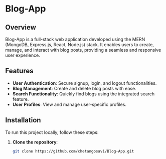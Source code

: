 # Blog-App

## Overview

Blog-App is a full-stack web application developed using the MERN (MongoDB, Express.js, React, Node.js) stack. It enables users to create, manage, and interact with blog posts, providing a seamless and responsive user experience.

## Features

- **User Authentication**: Secure signup, login, and logout functionalities.
- **Blog Management**: Create and delete blog posts with ease.
- **Search Functionality**: Quickly find blogs using the integrated search feature.
- **User Profiles**: View and manage user-specific profiles.

## Installation

To run this project locally, follow these steps:

1. **Clone the repository**:

   ```bash
   git clone https://github.com/chetangosavi/Blog-App.git
